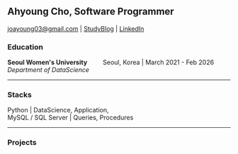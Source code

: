 ## Ahyoung Cho, Software Programmer
joayoung03@gmail.com  |  [StudyBlog](https://ds-student.tistory.com/)  |  [LinkedIn](https://www.linkedin.com/in/ahyoungcho0035/)      

### Education
    
**Seoul Women's University**  &nbsp; &nbsp; &nbsp; &nbsp;  Seoul, Korea | March 2021 - Feb 2026      
_Department of DataScience_          

-----     
     
### Stacks
Python | DataScience, Application,          
MySQL / SQL Server | Queries, Procedures       
    
-----

### Projects
